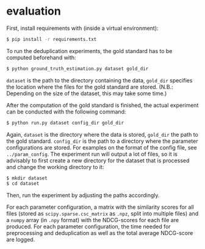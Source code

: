 # evaluation
First, install requirements with (inside a virtual environment):
```sh
$ pip install -r requirements.txt
```
To run the deduplication experiments, the gold standard has to be computed beforehand with:
```sh
$ python ground_truth_estimation.py dataset gold_dir
```
`dataset` is the path to the directory containing the data, `gold_dir` specifies the location where the files for the gold standard are stored.
(N.B.: Depending on the size of the dataset, this may take some time.)

After the computation of the gold standard is finished, the actual experiment can be conducted with the following command:
```sh
$ python run.py dataset config_dir gold_dir
```
Again, `dataset` is the directory where the data is stored, `gold_dir` the path to the gold standard. `config_dir` is the path to a directory where the parameter configurations are stored.
For examples on the format of the config file, see `../param_config`.
The experiment run will output a lot of files, so it is advisably to first create a new directory for the dataset that is processed and change the working directory to it:
```sh
$ mkdir dataset
$ cd dataset
```
Then, run the experiment by adjusting the paths accordingly.

For each parameter configuration, a matrix with the similarity scores for all files (stored as `scipy.sparse.csc_matrix` as `.npz`, split into multiple files) and a `numpy` array (in `.npy` format) with the NDCG-scores for each file are produced.
For each parameter configuration, the time needed for preprocessing and deduplication as well as the total average NDCG-score are logged.
